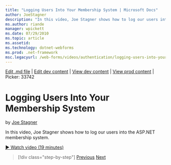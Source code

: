 ```yaml
---
title: "Logging Users Into Your Membership System | Microsoft Docs"
author: JoeStagner
description: "In this video, Joe Stagner shows how to log our users into the ASP.NET membership system."
ms.author: riande
manager: wpickett
ms.date: 07/29/2010
ms.topic: article
ms.assetid: 
ms.technology: dotnet-webforms
ms.prod: .net-framework
msc.legacyurl: /web-forms/videos/authentication/logging-users-into-your-membership-system
---
```

[Edit .md file](C:\Projects\msc\dev\Msc.Www\Web.ASP\App_Data\github\web-forms\videos\authentication\logging-users-into-your-membership-system.md) | [Edit dev content](http://www.aspdev.net/umbraco#/content/content/edit/26785) | [View dev content](http://docs.aspdev.net/tutorials/web-forms/videos/authentication/logging-users-into-your-membership-system.html) | [View prod content](http://www.asp.net/web-forms/videos/authentication/logging-users-into-your-membership-system) | Picker: 33742

Logging Users Into Your Membership System
====================
by [Joe Stagner](https://github.com/JoeStagner)

In this video, Joe Stagner shows how to log our users into the ASP.NET membership system.

[&#9654; Watch video (19 minutes)](https://channel9.msdn.com/Blogs/ASP-NET-Site-Videos/logging-users-into-your-membership-system)

>[!div class="step-by-step"] [Previous](adding-users-to-your-membership-system.md) [Next](implement-the-registration-verification-pattern.md)